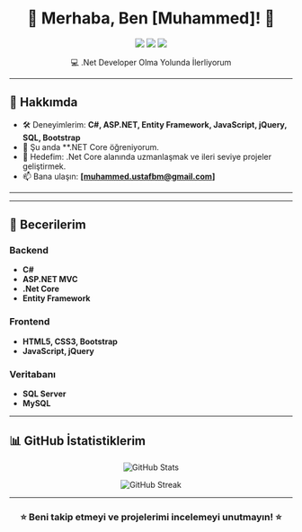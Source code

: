 <h1 align="center">🌟 Merhaba, Ben [Muhammed]! 🌟</h1>

<p align="center">
  <img src="https://img.shields.io/badge/-.Net%20Developer-purple?style=for-the-badge" />
  <img src="https://img.shields.io/badge/-ASP.NET%20MVC-purple?style=for-the-badge" />
  <img src="https://img.shields.io/badge/-Full%20Stack%20Developer-purple?style=for-the-badge" />
</p>

<p align="center">
  💻 .Net Developer Olma Yolunda İlerliyorum
</p>

---

## 🌟 **Hakkımda**

- 🛠️ Deneyimlerim: **C#, ASP.NET, Entity Framework, JavaScript, jQuery, SQL, Bootstrap**
- 🌱 Şu anda **.NET Core öğreniyorum.
- 🎯 Hedefim: .Net Core alanında uzmanlaşmak ve ileri seviye projeler geliştirmek.
- 📫 Bana ulaşın: **[muhammed.ustafbm@gmail.com]**

---



---

## 🌟 **Becerilerim**

### Backend
- **C#**
- **ASP.NET MVC**
- **.Net Core**
- **Entity Framework**

### Frontend
- **HTML5, CSS3, Bootstrap**
- **JavaScript, jQuery**

### Veritabanı
- **SQL Server**
- **MySQL**

---

## 📊 **GitHub İstatistiklerim**

<p align="center">
  <img src="https://github-readme-stats.vercel.app/api?username=muhammed-ustai&show_icons=true&theme=tokyonight" alt="GitHub Stats" />
</p>
<p align="center">
  <img src="https://github-readme-streak-stats.herokuapp.com?user=muhammed-usta&theme=tokyonight" alt="GitHub Streak" />
</p>

---



<h3 align="center">⭐️ Beni takip etmeyi ve projelerimi incelemeyi unutmayın! ⭐️</h3>
